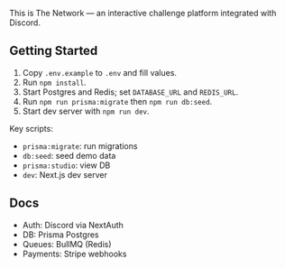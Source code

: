 This is The Network — an interactive challenge platform integrated with Discord.

## Getting Started

1. Copy `.env.example` to `.env` and fill values.
2. Run `npm install`.
3. Start Postgres and Redis; set `DATABASE_URL` and `REDIS_URL`.
4. Run `npm run prisma:migrate` then `npm run db:seed`.
5. Start dev server with `npm run dev`.

Key scripts:

- `prisma:migrate`: run migrations
- `db:seed`: seed demo data
- `prisma:studio`: view DB
- `dev`: Next.js dev server

## Docs

- Auth: Discord via NextAuth
- DB: Prisma Postgres
- Queues: BullMQ (Redis)
- Payments: Stripe webhooks
